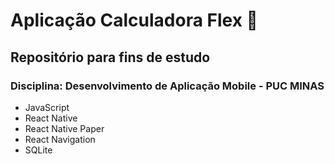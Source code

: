 # Aplicação Calculadora Flex :iphone:
## Repositório para fins de estudo

### Disciplina: Desenvolvimento de Aplicação Mobile - PUC MINAS

* JavaScript
* React Native 
* React Native Paper
* React Navigation
* SQLite
